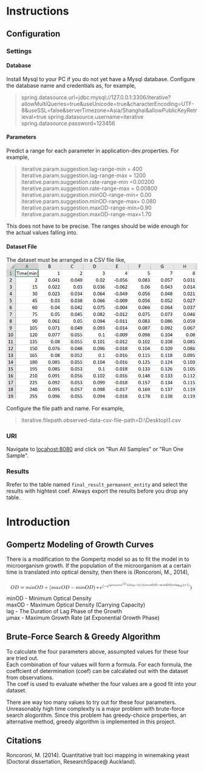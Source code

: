# Instructions
## Configuration  
### Settings
#### Database
Install Mysql to your PC if you do not yet have a Mysql database. Configure the database name and credentials as, for example,
> spring.datasource.url=jdbc:mysql://127.0.0.1:3306/iterative?allowMultiQueries=true&useUnicode=true&characterEncoding=UTF-8&useSSL=false&serverTimezone=Asia/Shanghai&allowPublicKeyRetrieval=true
spring.datasource.username=iterative
spring.datasource.password=123456

#### Parameters
Predict a range for each parameter in application-dev.properties. For example,

> iterative.param.suggestion.lag-range-min = 400
iterative.param.suggestion.lag-range-max = 1200
iterative.param.suggestion.rate-range-min =0.00200
iterative.param.suggestion.rate-range-max = 0.00800
iterative.param.suggestion.minOD-range-min= 0.00
iterative.param.suggestion.minOD-range-max= 0.080
iterative.param.suggestion.maxOD-range-min=0.90
iterative.param.suggestion.maxOD-range-max=1.70

This does not have to be precise. The ranges should be wide enough for the actual values falling into.
#### Dataset File
The dataset must be arranged in a CSV file like,
[![Csv File Demo](https://raw.githubusercontent.com/yqia182/iterative-calculation/master/doc/csv_demo.bmp "Csv File Demo")](https://raw.githubusercontent.com/yqia182/iterative-calculation/master/doc/csv_demo.bmp "Csv File Demo")

Configure the file path and name. For example,
> iterative.filepath.observed-data-csv-file-path=D:\\Desktop\\1.csv


### URI
Navigate to [locahost:8080](http://locahost:8080/ "locahost:8080") and click on "Run All Samples" or "Run One Sample".

### Results
Rrefer to the table named `final_result_permanent_entity` and select the results with hightest coef.
Always export the results before you drop any table.

# Introduction
## Gompertz Modeling of Growth Curves  
There is a modification to the Gompertz model so as to fit the model in to microorganism growth. If the population of the microorganism at a certain time is translated into optical density, then there is (Roncoroni, M., 2014),  

[![Modified Gompertz Model](https://raw.githubusercontent.com/yqia182/iterative-calculation/master/doc/Gompertz_img.bmp "Modified Gompertz Model")](https://raw.githubusercontent.com/yqia182/iterative-calculation/master/doc/Gompertz_img.bmp "Modified Gompertz Model")
minOD - Minimum Optical Density  
maxOD - Maximum Optical Density (Carrying Capacity)  
lag - The Duration of Lag Phase of the Growth  
μmax - Maximum Growth Rate (at Exponential Growth Phase)  


## Brute-Force Search & Greedy Algorithm  
To calculate the four parameters above, assumpted values for these four are tried out.  
Each combination of four values will form a formula. For each formula, the coeffcient of determination (coef) can be calcalated out with the dataset from observations.  
The coef is used to evaluate whether the four values are a good fit into your dataset.

There are way too many values to try out for these four parameters. Unreasonably high time complexity is a major problem with brute-force search alogorithm. Since this problem has greedy-choice properties, an alternative method, greedy algorithm is implemented in this project.


## Citations 
Roncoroni, M. (2014). Quantitative trait loci mapping in winemaking yeast (Doctoral dissertation, ResearchSpace@ Auckland).